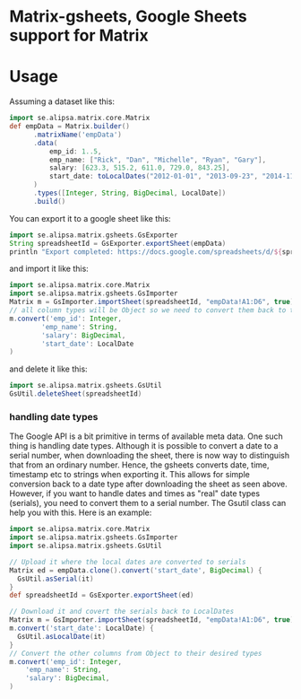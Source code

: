 # Matrix-gsheets, Google Sheets support for Matrix


# Usage

Assuming a dataset like this:
```groovy
import se.alipsa.matrix.core.Matrix
def empData = Matrix.builder()
      .matrixName('empData')
      .data(
          emp_id: 1..5,
          emp_name: ["Rick", "Dan", "Michelle", "Ryan", "Gary"],
          salary: [623.3, 515.2, 611.0, 729.0, 843.25],
          start_date: toLocalDates("2012-01-01", "2013-09-23", "2014-11-15", "2014-05-11", "2015-03-27")
      )
      .types([Integer, String, BigDecimal, LocalDate])
      .build()
```
You can export it to a google sheet like this:
```groovy
import se.alipsa.matrix.gsheets.GsExporter
String spreadsheetId = GsExporter.exportSheet(empData)
println "Export completed: https://docs.google.com/spreadsheets/d/${spreadsheetId}/edit"
```
and import it like this:
```groovy
import se.alipsa.matrix.core.Matrix
import se.alipsa.matrix.gsheets.GsImporter
Matrix m = GsImporter.importSheet(spreadsheetId, "empData!A1:D6", true).withMatrixName(empData.matrixName)
// all column types will be Object so we need to convert them back to their original types
m.convert('emp_id': Integer,
        'emp_name': String,
        'salary': BigDecimal,
        'start_date': LocalDate
)
```
and delete it like this:
```groovy
import se.alipsa.matrix.gsheets.GsUtil
GsUtil.deleteSheet(spreadsheetId)
```

### handling date types
The Google API is a bit primitive in terms of available meta data. One such thing is handling date types.
Although it is possible to convert a date to a serial number, when downloading the sheet, there is now
way to distinguish that from an ordinary number. Hence, the gsheets converts date, time, timestamp etc 
to strings when exporting it. This allows for simple conversion back to a date type after downloading the 
sheet as seen above. However, if you want to handle dates and times as "real" date types (serials), 
you need to convert them to a serial number. The Gsutil class can help you with this.
Here is an example:

```groovy
import se.alipsa.matrix.core.Matrix
import se.alipsa.matrix.gsheets.GsImporter
import se.alipsa.matrix.gsheets.GsUtil

// Upload it where the local dates are converted to serials
Matrix ed = empData.clone().convert('start_date', BigDecimal) {
  GsUtil.asSerial(it)
}
def spreadsheetId = GsExporter.exportSheet(ed)

// Download it and covert the serials back to LocalDates 
Matrix m = GsImporter.importSheet(spreadsheetId, "empData!A1:D6", true).withMatrixName(empData.matrixName)
m.convert('start_date': LocalDate) {
  GsUtil.asLocalDate(it)
}
// Convert the other columns from Object to their desired types
m.convert('emp_id': Integer,
    'emp_name': String,
    'salary': BigDecimal,
)
```